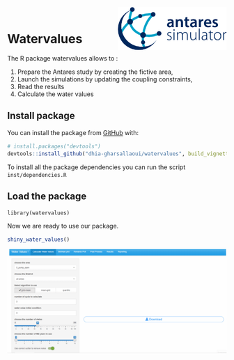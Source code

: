 
<img src="vignettes/images/antares_simulator.png" align="right" width=250 />
<br/>

# Watervalues

The R package watervalues allows to :
1. Prepare the Antares study by creating the fictive area,
2. Launch the simulations by updating the coupling constraints,
3. Read the results 
4. Calculate the water values

## Install package


You can install the package from [GitHub](https://github.com/) with:

```r
# install.packages("devtools")
devtools::install_github("dhia-gharsallaoui/watervalues", build_vignettes = TRUE)
```

To install all the package dependencies you can run the script `inst/dependencies.R`

## Load the package
```{r Load the package, eval=TRUE}
library(watervalues)
```


Now we are ready to use our package.

```r
shiny_water_values()
```

 ![tutorial](https://github.com/dhia-gharsallaoui/watervalues/blob/main/vignettes/images/calculate%20water%20values.gif?raw=true)
